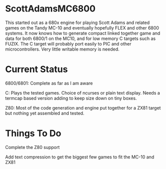 # ScottAdamsMC6800

This started out as a 680x engine for playing Scott Adams and related games
on the Tandy MC-10 and eventually hopefully FLEX and other 6800 systems. It
now knows how to generate compact linked together game and data for both
6800/1 on the MC10, and for low memory C targets such as FUZIX. The C target
will probably port easily to PIC and other microcontrollers. Very little
writable memory is needed.


# Current Status

6800/6801: Complete as far as I am aware

C: Plays the tested games. Choice of ncurses or plain text display. Needs a
termcap based version adding to keep size down on tiny boxes.

Z80: Most of the code generation and engine put together for a ZX81 target
but nothing yet assembled and tested.

# Things To Do

Complete the Z80 support

Add text compression to get the biggest few games to fit the MC-10 and ZX81
